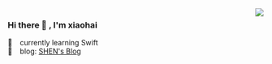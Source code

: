 <img align='right' src="https://github-readme-stats.vercel.app/api?username=veraposeidon&show_icons=true">

### Hi there 👋 , I'm xiaohai
📖    &ensp; currently learning Swift <br>
📰    &ensp; blog: [SHEN's Blog](https://shenxiaohai.me) <br>
